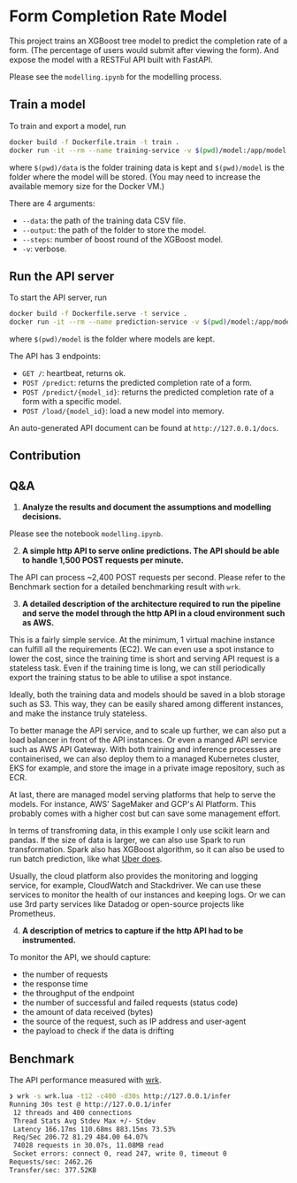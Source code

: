 # Form Completion Rate Model

This project trains an XGBoost tree model to predict the completion rate of a form. (The percentage of users would submit after viewing the form). And expose the model with a RESTFul API built with FastAPI.

Please see the `modelling.ipynb` for the modelling process.

## Train a model

To train and export a model, run

```sh
docker build -f Dockerfile.train -t train .
docker run -it --rm --name training-service -v $(pwd)/model:/app/model -v $(pwd)/data:/app/data train --data /app/data/completion_rate.csv --output /app/model/ --steps 10
```

where `$(pwd)/data` is the folder training data is kept and `$(pwd)/model` is the folder where the model will be stored. (You may need to increase the available memory size for the Docker VM.)

There are 4 arguments:

* `--data`: the path of the training data CSV file.
* `--output`: the path of the folder to store the model.
* `--steps`: number of boost round of the XGBoost model.
* `-v`: verbose.

## Run the API server

To start the API server, run

```sh
docker build -f Dockerfile.serve -t service .
docker run -it --rm --name prediction-service -v $(pwd)/model:/app/model -p 80:80 service
```

where `$(pwd)/model` is the folder where models are kept.

The API has 3 endpoints:

* `GET /`: heartbeat, returns ok.
* `POST /predict`: returns the predicted completion rate of a form.
* `POST /predict/{model_id}`: returns the predicted completion rate of a form with a specific model.
* `POST /load/{model_id}`: load a new model into memory.

An auto-generated API document can be found at `http://127.0.0.1/docs`.

## Contribution

## Q&A

1. **Analyze the results and document the assumptions and modelling decisions.**

Please see the notebook `modelling.ipynb`.

2. **A simple http API to serve online predictions. The API should be able to handle 1,500 POST requests per minute.**

The API can process ~2,400 POST requests per second. Please refer to the Benchmark section for a detailed benchmarking result with `wrk`.

3. **A detailed description of the architecture required to run the pipeline and serve the model through the http API in a cloud environment such as AWS.**

This is a fairly simple service. At the minimum, 1 virtual machine instance can fulfill all the requirements (EC2). We can even use a spot instance to lower the cost, since the training time is short and serving API request is a stateless task. Even if the training time is long, we can still periodically export the training status to be able to utilise a spot instance.

Ideally, both the training data and models should be saved in a blob storage such as S3. This way, they can be easily shared among different instances, and make the instance truly stateless.

To better manage the API service, and to scale up further, we can also put a load balancer in front of the API instances. Or even a manged API service such as AWS API Gateway. With both training and inference processes are containerised, we can also deploy them to a managed Kubernetes cluster, EKS for example, and store the image in a private image repository, such as ECR.

At last, there are managed model serving platforms that help to serve the models. For instance, AWS' SageMaker and GCP's AI Platform. This probably comes with a higher cost but can save some management effort.

In terms of transfroming data, in this example I only use scikit learn and pandas. If the size of data is larger, we can also use Spark to run transformation. Spark also has XGBoost algorithm, so it can also be used to run batch prediction, like what [Uber does](https://eng.uber.com/productionizing-distributed-xgboost/).

Usually, the cloud platform also provides the monitoring and logging service, for example, CloudWatch and Stackdriver. We can use these services to monitor the health of our instances and keeping logs. Or we can use 3rd party services like Datadog or open-source projects like Prometheus.

4. **A description of metrics to capture if the http API had to be instrumented.**

To monitor the API, we should capture:
- the number of requests
- the response time
- the throughput of the endpoint
- the number of successful and failed requests (status code)
- the amount of data received (bytes)
- the source of the request, such as IP address and user-agent
- the payload to check if the data is drifting

## Benchmark

The API performance measured with [wrk](https://github.com/wg/wrk).

```sh
❯ wrk -s wrk.lua -t12 -c400 -d30s http://127.0.0.1/infer
Running 30s test @ http://127.0.0.1/infer
 12 threads and 400 connections
 Thread Stats Avg Stdev Max +/- Stdev
 Latency 166.17ms 110.68ms 883.15ms 73.53%
 Req/Sec 206.72 81.29 484.00 64.07%
 74028 requests in 30.07s, 11.08MB read
 Socket errors: connect 0, read 247, write 0, timeout 0
Requests/sec: 2462.26
Transfer/sec: 377.52KB
```
